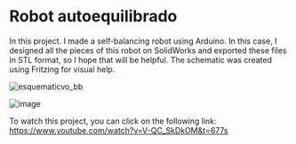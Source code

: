 ﻿# Robot autoequilibrado

In this project. I made a self-balancing robot using Arduino. In this case, I designed all the pieces of this robot on SolidWorks and exported these files in  STL format, so I hope that will be helpful. The schematic was created using Fritzing for visual help.

![esquematicvo_bb](https://github.com/user-attachments/assets/66926194-2762-4a19-a3ba-6944efa4b353)

![image](https://github.com/user-attachments/assets/7c6ed7e4-b7bf-459b-9fb3-9910bd31ea9f)

To watch this project, you can click on the following link: https://www.youtube.com/watch?v=V-QC_SkDkOM&t=677s
